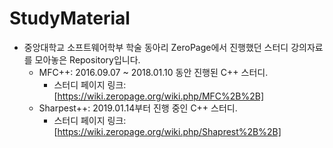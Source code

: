 # StudyMaterial

- 중앙대학교 소프트웨어학부 학술 동아리 ZeroPage에서 진행했던 스터디 강의자료를 모아놓은 Repository입니다.
    - MFC++: 2016.09.07 ~ 2018.01.10 동안 진행된 C++ 스터디.
        - 스터디 페이지 링크: [https://wiki.zeropage.org/wiki.php/MFC%2B%2B]
    - Sharpest++: 2019.01.14부터 진행 중인 C++ 스터디.
        - 스터디 페이지 링크: [https://wiki.zeropage.org/wiki.php/Shaprest%2B%2B]
